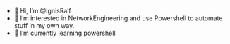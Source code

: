 - 👋 Hi, I’m @IgnisRalf
- 👀 I’m interested in NetworkEngineering and use Powershell to automate stuff in my own way.
- 🌱 I’m currently learning powershell


<!---
IgnisRalf/IgnisRalf is a ✨ special ✨ repository because its `README.md` (this file) appears on your GitHub profile.
You can click the Preview link to take a look at your changes.
--->
